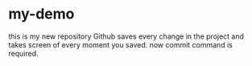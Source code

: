 # my-demo
this is my new repository
 Github  saves every change in the project and takes screen of every moment you saved. now commit command is required.
